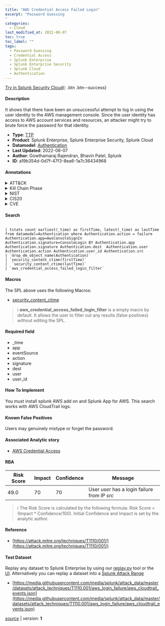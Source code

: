 ```yaml
---
title: "AWS Credential Access Failed Login"
excerpt: "Password Guessing
"
categories:
  - Cloud
last_modified_at: 2022-08-07
toc: true
toc_label: ""
tags:
  - Password Guessing
  - Credential Access
  - Splunk Enterprise
  - Splunk Enterprise Security
  - Splunk Cloud
  - Authentication
---
```




[Try in Splunk Security Cloud](https://www.splunk.com/en_us/products/cyber-security.html){: .btn .btn--success}

#### Description

It shows that there have been an unsuccessful attempt to log in using the user identity to the AWS management console. Since the user identity has access to AWS account services and resources, an attacker might try to brute force the password for that identity.

- **Type**: [TTP](https://github.com/splunk/security_content/wiki/Detection-Analytic-Types)
- **Product**: Splunk Enterprise, Splunk Enterprise Security, Splunk Cloud
- **Datamodel**: [Authentication](https://docs.splunk.com/Documentation/CIM/latest/User/Authentication)
- **Last Updated**: 2022-08-07
- **Author**: Gowthamaraj Rajendran, Bhavin Patel, Splunk
- **ID**: a19b354d-0d7f-47f3-8ea6-1a7c36434968


#### Annotations

<details>
  <summary>ATT&CK</summary>

<div markdown="1">


| ID             | Technique        |  Tactic             |
| -------------- | ---------------- |-------------------- |
| [T1110.001](https://attack.mitre.org/techniques/T1110/001/) | Password Guessing | Credential Access |

</div>
</details>


<details>
  <summary>Kill Chain Phase</summary>

<div markdown="1">

* Exploitation


</div>
</details>


<details>
  <summary>NIST</summary>

<div markdown="1">

* DE.CM



</div>
</details>

<details>
  <summary>CIS20</summary>

<div markdown="1">

* CIS 3
* CIS 5
* CIS 16



</div>
</details>

<details>
  <summary>CVE</summary>

<div markdown="1">


</div>
</details>

#### Search 

```

| tstats count earliest(_time) as firstTime, latest(_time) as lastTime from datamodel=Authentication where Authentication.action = failure Authentication.app=AwsConsoleSignIn Authentication.signature=ConsoleLogin BY Authentication.app Authentication.signature Authentication.dest  Authentication.user Authentication.action Authentication.user_id Authentication.src 
| `drop_dm_object_name(Authentication)`  
| `security_content_ctime(firstTime)`
|  `security_content_ctime(lastTime)` 
| `aws_credential_access_failed_login_filter`
```

#### Macros
The SPL above uses the following Macros:
* [security_content_ctime](https://github.com/splunk/security_content/blob/develop/macros/security_content_ctime.yml)

> :information_source:
> **aws_credential_access_failed_login_filter** is a empty macro by default. It allows the user to filter out any results (false positives) without editing the SPL.

#### Required field
* _time
* app
* eventSource
* action
* signature
* dest
* user
* user_id


#### How To Implement
You must install splunk AWS add on and Splunk App for AWS. This search works with AWS CloudTrail logs.

#### Known False Positives
Users may genuinely mistype or forget the password.

#### Associated Analytic story
* [AWS Credential Access](/stories/aws_credential_access)




#### RBA

| Risk Score  | Impact      | Confidence   | Message      |
| ----------- | ----------- |--------------|--------------|
| 49.0 | 70 | 70 | User $user$ has a login failure from IP $src$ |


> :information_source:
> The Risk Score is calculated by the following formula: Risk Score = (Impact * Confidence/100). Initial Confidence and Impact is set by the analytic author. 

#### Reference

* [https://attack.mitre.org/techniques/T1110/001/](https://attack.mitre.org/techniques/T1110/001/)



#### Test Dataset
Replay any dataset to Splunk Enterprise by using our [replay.py](https://github.com/splunk/attack_data#using-replaypy) tool or the [UI](https://github.com/splunk/attack_data#using-ui).
Alternatively you can replay a dataset into a [Splunk Attack Range](https://github.com/splunk/attack_range#replay-dumps-into-attack-range-splunk-server)


* [https://media.githubusercontent.com/media/splunk/attack_data/master/datasets/attack_techniques/T1110.001/aws_login_failure/aws_cloudtrail_events.json](https://media.githubusercontent.com/media/splunk/attack_data/master/datasets/attack_techniques/T1110.001/aws_login_failure/aws_cloudtrail_events.json)



[*source*](https://github.com/splunk/security_content/tree/develop/detections/cloud/aws_credential_access_failed_login.yml) \| *version*: **1**